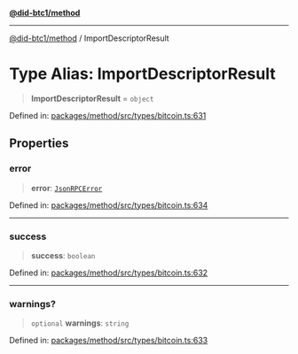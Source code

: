 [**@did-btc1/method**](../README.md)

***

[@did-btc1/method](../globals.md) / ImportDescriptorResult

# Type Alias: ImportDescriptorResult

> **ImportDescriptorResult** = `object`

Defined in: [packages/method/src/types/bitcoin.ts:631](https://github.com/dcdpr/did-btc1-js/blob/751aedd75738c26882a2149e644ae32b9e424707/packages/method/src/types/bitcoin.ts#L631)

## Properties

### error

> **error**: [`JsonRPCError`](JsonRPCError.md)

Defined in: [packages/method/src/types/bitcoin.ts:634](https://github.com/dcdpr/did-btc1-js/blob/751aedd75738c26882a2149e644ae32b9e424707/packages/method/src/types/bitcoin.ts#L634)

***

### success

> **success**: `boolean`

Defined in: [packages/method/src/types/bitcoin.ts:632](https://github.com/dcdpr/did-btc1-js/blob/751aedd75738c26882a2149e644ae32b9e424707/packages/method/src/types/bitcoin.ts#L632)

***

### warnings?

> `optional` **warnings**: `string`

Defined in: [packages/method/src/types/bitcoin.ts:633](https://github.com/dcdpr/did-btc1-js/blob/751aedd75738c26882a2149e644ae32b9e424707/packages/method/src/types/bitcoin.ts#L633)
